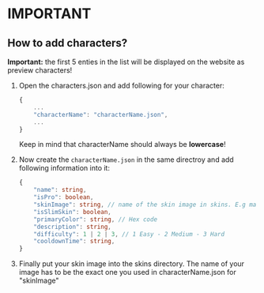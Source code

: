 # IMPORTANT

## How to add characters?
**Important:** the first 5 enties in the list will be displayed on the website as preview characters!

1.
    Open the characters.json and add following for your character:
    ```ts
    {
        ...
        "characterName": "characterName.json",
        ...
    }
    ```
    Keep in mind that characterName should always be **lowercase**!

2.
    Now create the `characterName.json` in the same directroy and add following information into it:
    ```ts
    {
        "name": string,
        "isPro": boolean,
        "skinImage": string, // name of the skin image in skins. E.g mario.png
        "isSlimSkin": boolean,
        "primaryColor": string, // Hex code
        "description": string,
        "difficulty": 1 | 2 | 3, // 1 Easy - 2 Medium - 3 Hard
        "cooldownTime": string,
    }
    ```
3.
    Finally put your skin image into the skins directory. The name of your image has to be the exact one you used in characterName.json for "skinImage"

